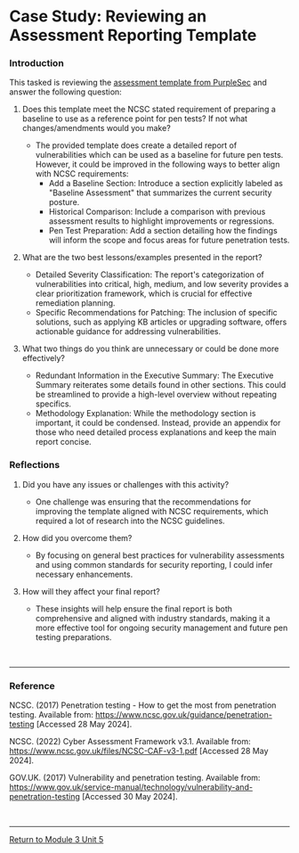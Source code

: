 # Case Study: Reviewing an Assessment Reporting Template

### Introduction

This tasked is reviewing the [assessment template from PurpleSec](NS_Unit05_SampleReport.pdf) and answer the following question:

1. Does this template meet the NCSC stated requirement of preparing a baseline to use as a reference point for pen tests? If not what changes/amendments would you make?
   - The provided template does create a detailed report of vulnerabilities which can be used as a baseline for future pen tests. However, it could be improved in the following ways to better align with NCSC requirements:
       - Add a Baseline Section: Introduce a section explicitly labeled as "Baseline Assessment" that summarizes the current security posture.
       - Historical Comparison: Include a comparison with previous assessment results to highlight improvements or regressions.
       - Pen Test Preparation: Add a section detailing how the findings will inform the scope and focus areas for future penetration tests.

2. What are the two best lessons/examples presented in the report?
   - Detailed Severity Classification: The report's categorization of vulnerabilities into critical, high, medium, and low severity provides a clear prioritization framework, which is crucial for effective remediation planning.
   - Specific Recommendations for Patching: The inclusion of specific solutions, such as applying KB articles or upgrading software, offers actionable guidance for addressing vulnerabilities.

3. What two things do you think are unnecessary or could be done more effectively?
   - Redundant Information in the Executive Summary: The Executive Summary reiterates some details found in other sections. This could be streamlined to provide a high-level overview without repeating specifics.
   - Methodology Explanation: While the methodology section is important, it could be condensed. Instead, provide an appendix for those who need detailed process explanations and keep the main report concise.


### Reflections
1. Did you have any issues or challenges with this activity?
    - One challenge was ensuring that the recommendations for improving the template aligned with NCSC requirements, which required a lot of research into the NCSC guidelines.

2. How did you overcome them?
   - By focusing on general best practices for vulnerability assessments and using common standards for security reporting, I could infer necessary enhancements.

3. How will they affect your final report?
    - These insights will help ensure the final report is both comprehensive and aligned with industry standards, making it a more effective tool for ongoing security management and future pen testing preparations.

<br>

---

### Reference
NCSC. (2017) Penetration testing - How to get the most from penetration testing. Available from: https://www.ncsc.gov.uk/guidance/penetration-testing [Accessed 28 May 2024].

NCSC. (2022) Cyber Assessment Framework v3.1.  Available from: https://www.ncsc.gov.uk/files/NCSC-CAF-v3-1.pdf [Accessed 28 May 2024].

GOV.UK. (2017) Vulnerability and penetration testing.  Available from: https://www.gov.uk/service-manual/technology/vulnerability-and-penetration-testing [Accessed 30 May 2024].

<br>

---

[Return to Module 3 Unit 5](NS_Unit05.md)
